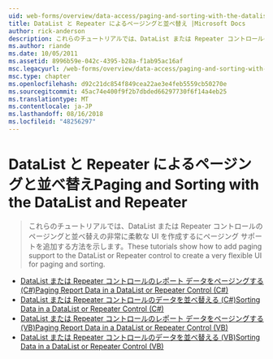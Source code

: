 ```yaml
---
uid: web-forms/overview/data-access/paging-and-sorting-with-the-datalist-and-repeater/index
title: DataList と Repeater によるページングと並べ替え |Microsoft Docs
author: rick-anderson
description: これらのチュートリアルでは、DataList または Repeater コントロールのページングと並べ替えの非常に柔軟な UI を作成するにページング サポートを追加する方法を示します。
ms.author: riande
ms.date: 10/05/2011
ms.assetid: 8996b59e-042c-4395-b28a-f1ab95ac16af
msc.legacyurl: /web-forms/overview/data-access/paging-and-sorting-with-the-datalist-and-repeater
msc.type: chapter
ms.openlocfilehash: d92c21dc854f849cea22ae3e4feb5559cb50270e
ms.sourcegitcommit: 45ac74e400f9f2b7dbded66297730f6f14a4eb25
ms.translationtype: MT
ms.contentlocale: ja-JP
ms.lasthandoff: 08/16/2018
ms.locfileid: "48256297"
---
```

<a name="paging-and-sorting-with-the-datalist-and-repeater"></a><span data-ttu-id="7539a-103">DataList と Repeater によるページングと並べ替え</span><span class="sxs-lookup"><span data-stu-id="7539a-103">Paging and Sorting with the DataList and Repeater</span></span>
====================
> <span data-ttu-id="7539a-104">これらのチュートリアルでは、DataList または Repeater コントロールのページングと並べ替えの非常に柔軟な UI を作成するにページング サポートを追加する方法を示します。</span><span class="sxs-lookup"><span data-stu-id="7539a-104">These tutorials show how to add paging support to the DataList or Repeater control to create a very flexible UI for paging and sorting.</span></span>


- [<span data-ttu-id="7539a-105">DataList または Repeater コントロールのレポート データをページングする (C#)</span><span class="sxs-lookup"><span data-stu-id="7539a-105">Paging Report Data in a DataList or Repeater Control (C#)</span></span>](paging-report-data-in-a-datalist-or-repeater-control-cs.md)
- [<span data-ttu-id="7539a-106">DataList または Repeater コントロールのデータを並べ替える (C#)</span><span class="sxs-lookup"><span data-stu-id="7539a-106">Sorting Data in a DataList or Repeater Control (C#)</span></span>](sorting-data-in-a-datalist-or-repeater-control-cs.md)
- [<span data-ttu-id="7539a-107">DataList または Repeater コントロールのレポート データをページングする (VB)</span><span class="sxs-lookup"><span data-stu-id="7539a-107">Paging Report Data in a DataList or Repeater Control (VB)</span></span>](paging-report-data-in-a-datalist-or-repeater-control-vb.md)
- [<span data-ttu-id="7539a-108">DataList または Repeater コントロールのデータを並べ替える (VB)</span><span class="sxs-lookup"><span data-stu-id="7539a-108">Sorting Data in a DataList or Repeater Control (VB)</span></span>](sorting-data-in-a-datalist-or-repeater-control-vb.md)
